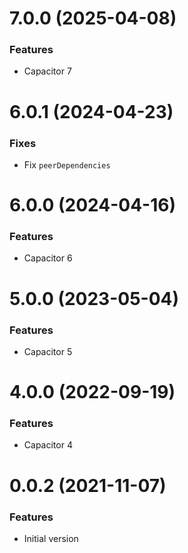 # 7.0.0 (2025-04-08)


### Features

* Capacitor 7


# 6.0.1 (2024-04-23)


### Fixes

* Fix `peerDependencies`


# 6.0.0 (2024-04-16)


### Features

* Capacitor 6

# 5.0.0 (2023-05-04)


### Features

* Capacitor 5


# 4.0.0 (2022-09-19)


### Features

* Capacitor 4


# 0.0.2 (2021-11-07)


### Features

* Initial version